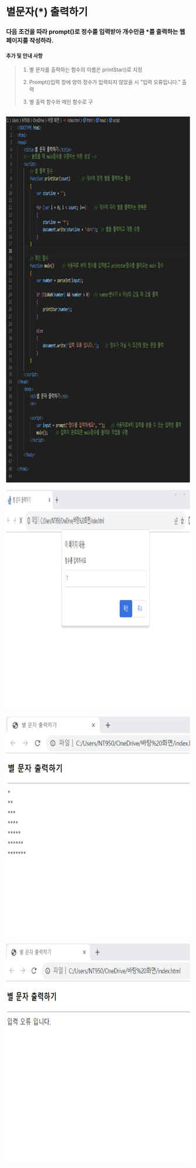 # 별문자(*) 출력하기

### 다음 조건을 따라 prompt()로 정수를 입력받아 개수만큼 *를 출력하는 웹 페이지를 작성하라.

 #### 추가 및 안내 사항

>    1. 별 문자를 출력하는 함수의 이름은 printStar()로 지정
>    >
>    2. Prompt()입력 창에 양의 정수가 입력되지 않았을 시 "입력 오류입니다." 출력
>    >
>    3. 별 출력 함수와 메인 함수로 구 



<br><img src="1.png" width="1000" height="1000" title="px(픽셀) 크기 설정" alt="1번 이미지"></img><br/>
<br><img src="2.png" width="1000" height="600" title="px(픽셀) 크기 설정" alt="1번 이미지"></img><br/>
<br><img src="3.png" width="1000" height="600" title="px(픽셀) 크기 설정" alt="1번 이미지"></img><br/>
<br><img src="4.png" width="1000" height="600" title="px(픽셀) 크기 설정" alt="1번 이미지"></img><br/>
